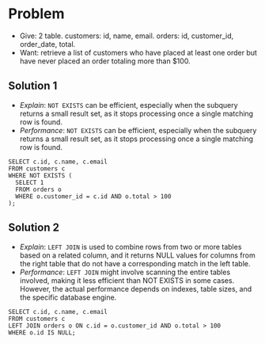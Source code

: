 # Problem
- Give: 2 table. customers: id, name, email. orders: id, customer_id, order_date, total.
- Want: retrieve a list of customers who have placed at least one order but have never placed an order totaling more than $100.

## Solution 1
- _Explain_: `NOT EXISTS` can be efficient, especially when the subquery returns a small result set, as it stops processing once a single matching row is found.
- _Performance_: `NOT EXISTS` can be efficient, especially when the subquery returns a small result set, as it stops processing once a single matching row is found.
```
SELECT c.id, c.name, c.email
FROM customers c
WHERE NOT EXISTS (
  SELECT 1
  FROM orders o
  WHERE o.customer_id = c.id AND o.total > 100
);
```

## Solution 2
- _Explain_: `LEFT JOIN` is used to combine rows from two or more tables based on a related column, and it returns NULL values for columns from the right table that do not have a corresponding match in the left table.
- _Performance_: `LEFT JOIN` might involve scanning the entire tables involved, making it less efficient than NOT EXISTS in some cases. However, the actual performance depends on indexes, table sizes, and the specific database engine.
```
SELECT c.id, c.name, c.email
FROM customers c
LEFT JOIN orders o ON c.id = o.customer_id AND o.total > 100
WHERE o.id IS NULL;
```